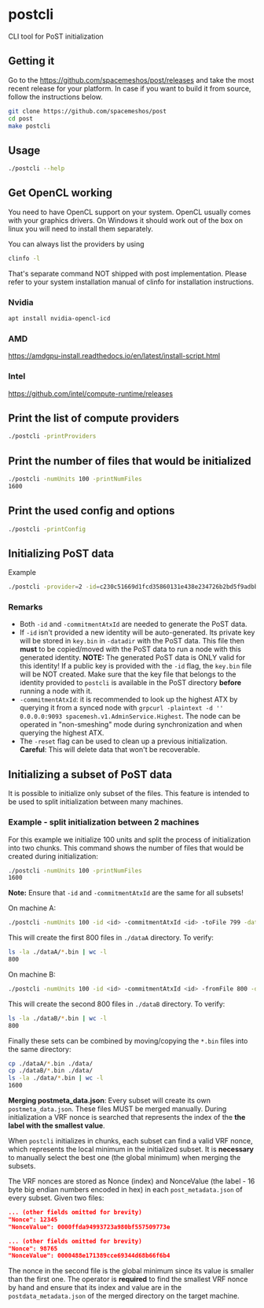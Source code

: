 # postcli

CLI tool for PoST initialization

## Getting it

Go to the <https://github.com/spacemeshos/post/releases> and take the most recent release for your platform. In case if you want to build it from source, follow the instructions below.

```bash
git clone https://github.com/spacemeshos/post
cd post
make postcli
```

## Usage

```bash
./postcli --help
```

## Get OpenCL working

You need to have OpenCL support on your system. OpenCL usually comes with your graphics drivers. On Windows it should work out of the box on linux you will need to install them separately.

You can always list the providers by using

```bash
clinfo -l
```

That's separate command NOT shipped with post implementation. Please refer to your system installation manual of clinfo for installation instructions.

### Nvidia

```bash
apt install nvidia-opencl-icd 
```

### AMD

<https://amdgpu-install.readthedocs.io/en/latest/install-script.html>

### Intel

<https://github.com/intel/compute-runtime/releases>

## Print the list of compute providers

```bash
./postcli -printProviders
```

## Print the number of files that would be initialized

```bash
./postcli -numUnits 100 -printNumFiles
1600
```

## Print the used config and options

```bash
./postcli -printConfig
```

## Initializing PoST data

Example

```bash
./postcli -provider=2 -id=c230c51669d1fcd35860131e438e234726b2bd5f9adbbd91bd88a718e7e98ecb -commitmentAtxId=c230c51669d1fcd35860131e438e234726b2bd5f9adbbd91bd88a718e7e98ecb -genproof
```

### Remarks

* Both `-id` and `-commitmentAtxId` are needed to generate the PoST data.
* If `-id` isn't provided a new identity will be auto-generated. Its private key will be stored in `key.bin` in `-datadir`
with the PoST data. This file then **must** to be copied/moved with the PoST data to run a node with this generated identity.
**NOTE:** The generated PoST data is ONLY valid for this identity!
If a public key is provided with the `-id` flag, the `key.bin` file will be NOT created. Make sure that the key file that belongs
to the identity provided to `postcli` is available in the PoST directory **before** running a node with it.
* `-commitmentAtxId`: it is recommended to look up the highest ATX by querying it from a synced node with
`grpcurl -plaintext -d '' 0.0.0.0:9093 spacemesh.v1.AdminService.Highest`. The node can be operated in
"non-smeshing" mode during synchronization and when querying the highest ATX.
* The `-reset` flag can be used to clean up a previous initialization. **Careful**: This will delete data that won't be recoverable.

## Initializing a subset of PoST data

It is possible to initialize only subset of the files. This feature is intended to be used to split initialization between many machines.

### Example - split initialization between 2 machines

For this example we initialize 100 units and split the process of initialization into two chunks. This command shows the number of files
that would be created during initialization:

```bash
./postcli -numUnits 100 -printNumFiles
1600
```

**Note:** Ensure that `-id` and `-commitmentAtxId` are the same for all subsets!

On machine A:

```bash
./postcli -numUnits 100 -id <id> -commitmentAtxId <id> -toFile 799 -datadir ./dataA
```

This will create the first 800 files in `./dataA` directory. To verify:

```bash
ls -la ./dataA/*.bin | wc -l
800
```

On machine B:

```bash
./postcli -numUnits 100 -id <id> -commitmentAtxId <id> -fromFile 800 -datadir ./dataB
```

This will create the second 800 files in `./dataB` directory. To verify:

```bash
ls -la ./dataB/*.bin | wc -l
800
```

Finally these sets can be combined by moving/copying the `*.bin` files into the same directory:

```bash
cp ./dataA/*.bin ./data/
cp ./dataB/*.bin ./data/
ls -la ./data/*.bin | wc -l
1600
```

**Merging postmeta_data.json**: Every subset will create its own `postmeta_data.json`. These files MUST be merged manually.
During initialization a VRF nonce is searched that represents the index of the **the label with the smallest value**.

When `postcli` initializes in chunks, each subset can find a valid VRF nonce, which represents the local minimum in the
initialized subset. It is **necessary** to manually select the best one (the global minimum) when merging the subsets.

The VRF nonces are stored as Nonce (index) and NonceValue (the label - 16 byte big endian numbers encoded in hex)
in each `post_metadata.json` of every subset. Given two files:

```json
... (other fields omitted for brevity)
"Nonce": 12345
"NonceValue": 0000ffda94993723a980bf557509773e
```

```json
... (other fields omitted for brevity)
"Nonce": 98765
"NonceValue": 0000488e171389cce69344d68b66f6b4
```

The nonce in the second file is the global minimum since its value is smaller than the first one. The operator is **required** to find the
smallest VRF nonce by hand and ensure that its index and value are in the `postdata_metadata.json` of the merged directory on the target machine.
